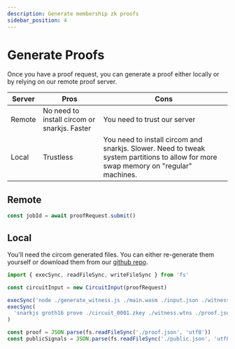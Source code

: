 ```yaml
---
description: Generate membership zk proofs
sidebar_position: 4
---
```


# Generate Proofs

Once you have a proof request, you can generate a proof either locally or by relying on our remote proof server.

| Server | Pros                                         | Cons                                                                                                                                 |
| ------ | -------------------------------------------- | ------------------------------------------------------------------------------------------------------------------------------------ |
| Remote | No need to install circom or snarkjs. Faster | You need to trust our server                                                                                                         |
| Local  | Trustless                                    | You need to install circom and snarkjs. Slower. Need to tweak system partitions to allow for more swap memory on "regular" machines. |

## Remote

```typescript
const jobId = await proofRequest.submit()
```

## Local

You'll need the circom generated files. You can either re-generate them yourself or download them from our [github repo](https://github.com/privacy-scaling-explorations/e2e-zk-ecdsa/tree/main/apis/proving/generated).

```javascript
import { execSync, readFileSync, writeFileSync } from 'fs'

const circuitInput = new CircuitInput(proofRequest)

execSync('node ./generate_witness.js ./main.wasm ./input.json ./witness.wtns')
execSync(
  'snarkjs groth16 prove ./circuit_0001.zkey ./witness.wtns ./proof.json ./public.json',
)

const proof = JSON.parse(fs.readFileSync('./proof.json', 'utf8'))
const publicSignals = JSON.parse(fs.readFileSync('./public.json', 'utf8'))
```
